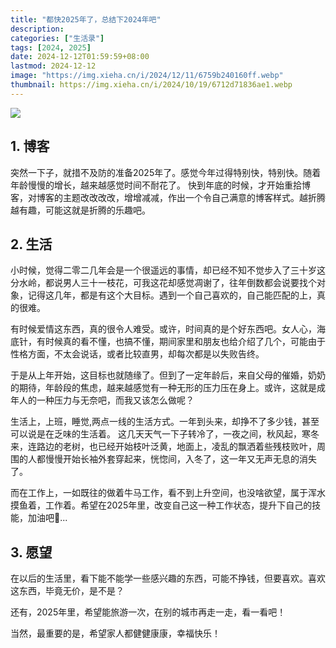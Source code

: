 ```yaml
---
title: "都快2025年了，总结下2024年吧"
description: 
categories: ["生活录"]
tags: [2024, 2025]
date: 2024-12-12T01:59:59+08:00
lastmod: 2024-12-12
image: "https://img.xieha.cn/i/2024/12/11/6759b240160ff.webp"
thumbnail: https://img.xieha.cn/i/2024/10/19/6712d71836ae1.webp
---
```

![](https://img.xieha.cn/i/2024/12/11/6759b240160ff.webp)

## **1. 博客**

突然一下子，就措不及防的准备2025年了。感觉今年过得特别快，特别快。随着年龄慢慢的增长，越来越感觉时间不耐花了。
快到年底的时候，才开始重拾博客，对博客的主题改改改改，增增减减，作出一个令自己满意的博客样式。越折腾越有趣，可能这就是折腾的乐趣吧。

## 2. 生活

小时候，觉得二零二几年会是一个很遥远的事情，却已经不知不觉步入了三十岁这分水岭，都说男人三十一枝花，可我这花却感觉凋谢了，往年倒数都会说要找个对象，记得这几年，都是有这个大目标。遇到一个自己喜欢的，自己能匹配的上，真的很难。


有时候爱情这东西，真的很令人难受。或许，时间真的是个好东西吧。女人心，海底针，有时候真的看不懂，也搞不懂，期间家里和朋友也给介绍了几个，可能由于性格方面，不太会说话，或者比较直男，却每次都是以失败告终。


于是从上年开始，这目标也就随缘了。但到了一定年龄后，来自父母的催婚，奶奶的期待，年龄段的焦虑，越来越感觉有一种无形的压力压在身上。或许，这就是成年人的一种压力与无奈吧，而我又该怎么做呢？


生活上，上班，睡觉,两点一线的生活方式。一年到头来，却挣不了多少钱，甚至可以说是在乏味的生活着。
这几天天气一下子转冷了，一夜之间，秋风起，寒冬来，连路边的老树，也已经开始枝叶泛黄，地面上，凌乱的飘洒着些残枝败叶，周围的人都慢慢开始长袖外套穿起来，恍惚间，入冬了，这一年又无声无息的消失了。


而在工作上，一如既往的做着牛马工作，看不到上升空间，也没啥欲望，属于浑水摸鱼着，工作着。希望在2025年里，改变自己这一种工作状态，提升下自己的技能，加油吧💪...

## 3. 愿望

在以后的生活里，看下能不能学一些感兴趣的东西，可能不挣钱，但要喜欢。喜欢这东西，毕竟无价，是不是？

还有，2025年里，希望能旅游一次，在别的城市再走一走，看一看吧！

当然，最重要的是，希望家人都健健康康，幸福快乐！


